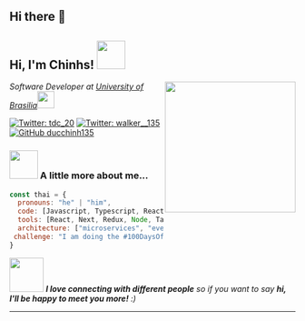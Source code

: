 ## Hi there 👋

<h2> Hi, I'm Chinhs! <img src="https://media.giphy.com/media/mGcNjsfWAjY5AEZNw6/giphy.gif" width="50"></h2>
<img align='right' src="https://media.giphy.com/media/ieyl9zmCjO4b4t6qoY/giphy.gif" width="230">
<p><em>Software Developer at <a href="https://ezpics.vn">University of Brasilia</a><img src="https://media.giphy.com/media/fYSnHlufseco8Fh93Z/giphy.gif" width="30">
</em></p>

[![Twitter: _tdc_20_](https://img.shields.io/twitter/follow/_tdc_20_?style=social)](https://x.com/_tdc_20_)
[![Twitter: walker__135](https://img.shields.io/badge/Instagram-E4405F?style=social)](https://www.instagram.com/walker__135/)
[![GitHub ducchinh135](https://img.shields.io/github/followers/ducchinh135?label=follow&style=social)](https://github.com/ducchinh135)


### <img src="https://media.giphy.com/media/VgCDAzcKvsR6OM0uWg/giphy.gif" width="50"> A little more about me...  

```javascript
const thai = {
  pronouns: "he" | "him",
  code: [Javascript, Typescript, React Native, HTML, CSS, Java],
  tools: [React, Next, Redux, Node, Tailwind, Docker],
  architecture: ["microservices", "event-driven", "design system pattern"],
 challenge: "I am doing the #100DaysOfCode challenge focused on react and typescript"
}
```

<img src="https://media.giphy.com/media/LnQjpWaON8nhr21vNW/giphy.gif" width="60"> <em><b>I love connecting with different people</b> so if you want to say <b>hi, I'll be happy to meet you more!</b> :)</em>

---
